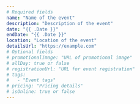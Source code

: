 ```yaml
---
# Required fields
name: "Name of the event"
description: "Description of the event"
date: "{{ .Date }}"
endDate: "{{ .Date }}"
location: "Location of the event"
detailsUrl: "https://example.com"
# Optional fields
# promotionalImage: "URL of promotional image"
# allDay: true or false
# registrationUrl: "URL for event registration"
# tags:
#   - "Event tags"
# pricing: "Pricing details"
# isOnline: true or false
---
```

